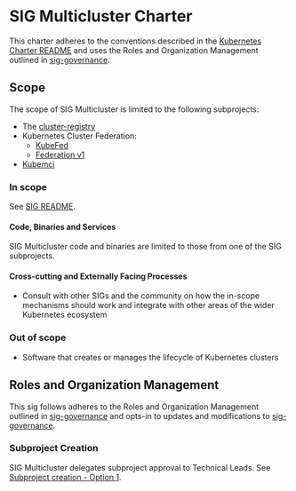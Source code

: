# SIG Multicluster Charter

This charter adheres to the conventions described in the [Kubernetes Charter README] and uses
the Roles and Organization Management outlined in [sig-governance].

## Scope

The scope of SIG Multicluster is limited to the following subprojects:

- The [cluster-registry](https://github.com/kubernetes/cluster-registry)
- Kubernetes Cluster Federation:
  - [KubeFed](https://github.com/kubernetes-sigs/kubefed)
  - [Federation v1](https://github.com/kubernetes/federation)
- [Kubemci](https://github.com/GoogleCloudPlatform/k8s-multicluster-ingress)

### In scope

See [SIG README].

#### Code, Binaries and Services

SIG Multicluster code and binaries are limited to those from one of the SIG subprojects.

#### Cross-cutting and Externally Facing Processes

- Consult with other SIGs and the community on how the in-scope mechanisms
  should work and integrate with other areas of the wider Kubernetes ecosystem

### Out of scope

- Software that creates or manages the lifecycle of Kubernetes clusters

## Roles and Organization Management

This sig follows adheres to the Roles and Organization Management outlined in [sig-governance]
and opts-in to updates and modifications to [sig-governance].

### Subproject Creation

SIG Multicluster delegates subproject approval to Technical Leads. See [Subproject creation - Option 1]. 

[sig-governance]: https://github.com/kubernetes/community/blob/master/committee-steering/governance/sig-governance.md
[sig-subprojects]: https://github.com/kubernetes/community/blob/master/sig-multicluster/README.md#subprojects
[sigs.yaml]: https://github.com/kubernetes/community/blob/master/sigs.yaml#L1042
[Kubernetes Charter README]: https://github.com/kubernetes/community/blob/master/committee-steering/governance/README.md
[Subproject creation - Option 1]: https://github.com/kubernetes/community/blob/master/committee-steering/governance/sig-governance.md#subproject-creation
[SIG README]: https://github.com/kubernetes/community/blob/master/sig-multicluster/README.md